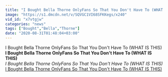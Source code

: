 ```yaml
---
title: "I Bought Bella Thorne OnlyFans So That You Don't Have To (WHAT IS THIS)"
image: "https://s1.dmcdn.net/v/SQVGC1VI68SFKKegs/x240"
vid_id: "x7vtgjw"
categories: "news"
tags: ["Bought","Bella","Thorne"]
date: "2020-08-31T01:48:04+03:00"
---
```

I Bought Bella Thorne OnlyFans So That You Don't Have To (WHAT IS THIS)<br><b>I Bought Bella Thorne OnlyFans So That You Don't Have To (WHAT IS THIS)</b><br> <i>I Bought Bella Thorne OnlyFans So That You Don't Have To (WHAT IS THIS)</i><br> <u>I Bought Bella Thorne OnlyFans So That You Don't Have To (WHAT IS THIS)</u>
